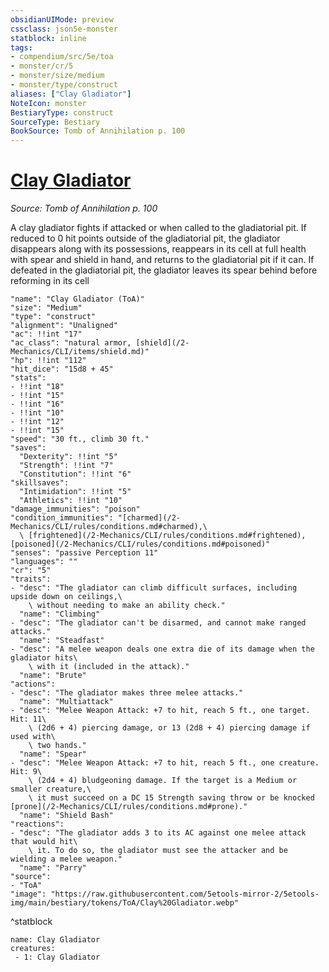 ```yaml
---
obsidianUIMode: preview
cssclass: json5e-monster
statblock: inline
tags:
- compendium/src/5e/toa
- monster/cr/5
- monster/size/medium
- monster/type/construct
aliases: ["Clay Gladiator"]
NoteIcon: monster
BestiaryType: construct
SourceType: Bestiary
BookSource: Tomb of Annihilation p. 100
---
```

# [Clay Gladiator](2-Mechanics\CLI\bestiary\construct/clay-gladiator-toa.md)
*Source: Tomb of Annihilation p. 100*  

A clay gladiator fights if attacked or when called to the gladiatorial pit. If reduced to 0 hit points outside of the gladiatorial pit, the gladiator disappears along with its possessions, reappears in its cell at full health with spear and shield in hand, and returns to the gladiatorial pit if it can. If defeated in the gladiatorial pit, the gladiator leaves its spear behind before reforming in its cell

```statblock
"name": "Clay Gladiator (ToA)"
"size": "Medium"
"type": "construct"
"alignment": "Unaligned"
"ac": !!int "17"
"ac_class": "natural armor, [shield](/2-Mechanics/CLI/items/shield.md)"
"hp": !!int "112"
"hit_dice": "15d8 + 45"
"stats":
- !!int "18"
- !!int "15"
- !!int "16"
- !!int "10"
- !!int "12"
- !!int "15"
"speed": "30 ft., climb 30 ft."
"saves":
  "Dexterity": !!int "5"
  "Strength": !!int "7"
  "Constitution": !!int "6"
"skillsaves":
  "Intimidation": !!int "5"
  "Athletics": !!int "10"
"damage_immunities": "poison"
"condition_immunities": "[charmed](/2-Mechanics/CLI/rules/conditions.md#charmed),\
  \ [frightened](/2-Mechanics/CLI/rules/conditions.md#frightened), [poisoned](/2-Mechanics/CLI/rules/conditions.md#poisoned)"
"senses": "passive Perception 11"
"languages": ""
"cr": "5"
"traits":
- "desc": "The gladiator can climb difficult surfaces, including upside down on ceilings,\
    \ without needing to make an ability check."
  "name": "Climbing"
- "desc": "The gladiator can't be disarmed, and cannot make ranged attacks."
  "name": "Steadfast"
- "desc": "A melee weapon deals one extra die of its damage when the gladiator hits\
    \ with it (included in the attack)."
  "name": "Brute"
"actions":
- "desc": "The gladiator makes three melee attacks."
  "name": "Multiattack"
- "desc": "Melee Weapon Attack: +7 to hit, reach 5 ft., one target. Hit: 11\
    \ (2d6 + 4) piercing damage, or 13 (2d8 + 4) piercing damage if used with\
    \ two hands."
  "name": "Spear"
- "desc": "Melee Weapon Attack: +7 to hit, reach 5 ft., one creature. Hit: 9\
    \ (2d4 + 4) bludgeoning damage. If the target is a Medium or smaller creature,\
    \ it must succeed on a DC 15 Strength saving throw or be knocked [prone](/2-Mechanics/CLI/rules/conditions.md#prone)."
  "name": "Shield Bash"
"reactions":
- "desc": "The gladiator adds 3 to its AC against one melee attack that would hit\
    \ it. To do so, the gladiator must see the attacker and be wielding a melee weapon."
  "name": "Parry"
"source":
- "ToA"
"image": "https://raw.githubusercontent.com/5etools-mirror-2/5etools-img/main/bestiary/tokens/ToA/Clay%20Gladiator.webp"
```
^statblock

```encounter-table
name: Clay Gladiator
creatures:
 - 1: Clay Gladiator
```